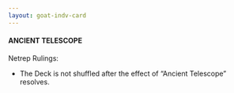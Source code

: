 ```yaml
---
layout: goat-indv-card
---
```

#### ANCIENT TELESCOPE

Netrep Rulings:

*   The Deck is not shuffled after the effect of “Ancient Telescope” resolves.